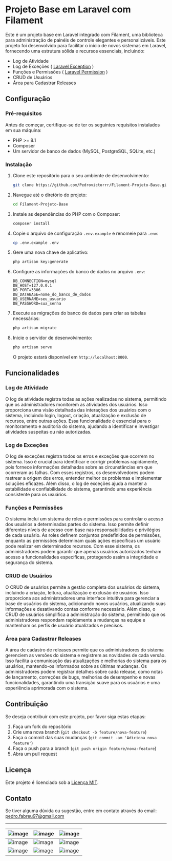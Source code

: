 # Projeto Base em Laravel com Filament

Este é um projeto base em Laravel integrado com Filament, uma biblioteca para administração de painéis de controle elegantes e personalizáveis. Este projeto foi desenvolvido para facilitar o início de novos sistemas em Laravel, fornecendo uma estrutura sólida e recursos essenciais, incluindo:

- Log de Atividade
- Log de Exceções ( [Laravel Exception](https://spatie.be/docs/laravel-permission/v6/advanced-usage/exceptions) )
- Funções e Permissões ( [Laravel Permission](https://spatie.be/index.php/docs/laravel-permission/v6/introduction) )
- CRUD de Usuários 
- Área para Cadastrar Releases

## Configuração

### Pré-requisitos

Antes de começar, certifique-se de ter os seguintes requisitos instalados em sua máquina:

- PHP >= 8.1
- Composer
- Um servidor de banco de dados (MySQL, PostgreSQL, SQLite, etc.)

### Instalação

1. Clone este repositório para o seu ambiente de desenvolvimento:

   ```bash
   git clone https://github.com/Pedrovictorrr/Filament-Projeto-Base.git
   ```

2. Navegue até o diretório do projeto:

   ```bash
   cd Filament-Projeto-Base
   ```

3. Instale as dependências do PHP com o Composer:

   ```bash
   composer install
   ```

4. Copie o arquivo de configuração `.env.example` e renomeie para `.env`:

   ```bash
   cp .env.example .env
   ```

5. Gere uma nova chave de aplicativo:

   ```bash
   php artisan key:generate
   ```

6. Configure as informações do banco de dados no arquivo `.env`:

   ```dotenv
   DB_CONNECTION=mysql
   DB_HOST=127.0.0.1
   DB_PORT=3306
   DB_DATABASE=nome_do_banco_de_dados
   DB_USERNAME=seu_usuario
   DB_PASSWORD=sua_senha
   ```

7. Execute as migrações do banco de dados para criar as tabelas necessárias:

   ```bash
   php artisan migrate
   ```

8. Inicie o servidor de desenvolvimento:

    ```bash
    php artisan serve
    ```

    O projeto estará disponível em `http://localhost:8000`.

   
## Funcionalidades

### Log de Atividade

O log de atividade registra todas as ações realizadas no sistema, permitindo que os administradores monitorem as atividades dos usuários. Isso proporciona uma visão detalhada das interações dos usuários com o sistema, incluindo login, logout, criação, atualização e exclusão de recursos, entre outras ações. Essa funcionalidade é essencial para o monitoramento e auditoria do sistema, ajudando a identificar e investigar atividades suspeitas ou não autorizadas.

### Log de Exceções

O log de exceções registra todos os erros e exceções que ocorrem no sistema. Isso é crucial para identificar e corrigir problemas rapidamente, pois fornece informações detalhadas sobre as circunstâncias em que ocorreram as falhas. Com esses registros, os desenvolvedores podem rastrear a origem dos erros, entender melhor os problemas e implementar soluções eficazes. Além disso, o log de exceções ajuda a manter a estabilidade e confiabilidade do sistema, garantindo uma experiência consistente para os usuários.

### Funções e Permissões

O sistema inclui um sistema de roles e permissões para controlar o acesso dos usuários a determinadas partes do sistema. Isso permite definir diferentes níveis de acesso com base nas responsabilidades e privilégios de cada usuário. As roles definem conjuntos predefinidos de permissões, enquanto as permissões determinam quais ações específicas um usuário pode realizar em determinados recursos. Com esse sistema, os administradores podem garantir que apenas usuários autorizados tenham acesso a funcionalidades específicas, protegendo assim a integridade e segurança do sistema.

### CRUD de Usuários

O CRUD de usuários permite a gestão completa dos usuários do sistema, incluindo a criação, leitura, atualização e exclusão de usuários. Isso proporciona aos administradores uma interface intuitiva para gerenciar a base de usuários do sistema, adicionando novos usuários, atualizando suas informações e desativando contas conforme necessário. Além disso, o CRUD de usuários simplifica a administração do sistema, permitindo que os administradores respondam rapidamente a mudanças na equipe e mantenham os perfis de usuário atualizados e precisos.

### Área para Cadastrar Releases

A área de cadastro de releases permite que os administradores do sistema gerenciem as versões do sistema e registrem as novidades de cada versão. Isso facilita a comunicação das atualizações e melhorias do sistema para os usuários, mantendo-os informados sobre as últimas mudanças. Os administradores podem registrar detalhes sobre cada release, como notas de lançamento, correções de bugs, melhorias de desempenho e novas funcionalidades, garantindo uma transição suave para os usuários e uma experiência aprimorada com o sistema.


## Contribuição

Se deseja contribuir com este projeto, por favor siga estas etapas:

1. Faça um fork do repositório
2. Crie uma nova branch (`git checkout -b feature/nova-feature`)
3. Faça o commit das suas mudanças (`git commit -am 'Adiciona nova feature'`)
4. Faça o push para a branch (`git push origin feature/nova-feature`)
5. Abra um pull request

## Licença

Este projeto é licenciado sob a [Licença MIT](LICENSE).

## Contato

Se tiver alguma dúvida ou sugestão, entre em contato através do email: pedro.fabreu97@gmail.com

---



| ![image](https://github.com/Pedrovictorrr/Filament-Projeto-Base/assets/82172897/a0db7e15-00e1-40f3-8a22-e0542e48a96d) | ![image](https://github.com/Pedrovictorrr/Filament-Projeto-Base/assets/82172897/f652ed2c-a9cc-477a-ad79-76ba7816c377) | ![image](https://github.com/Pedrovictorrr/Filament-Projeto-Base/assets/82172897/3510557e-404c-4d65-84f8-0ecea1e50497) |
| --- | --- | --- |
| ![image](https://github.com/Pedrovictorrr/Filament-Projeto-Base/assets/82172897/000d1ac1-9505-4242-9d10-16ecb97f1bdd) | ![image](https://github.com/Pedrovictorrr/Filament-Projeto-Base/assets/82172897/8ae5a942-4804-4c63-a184-aa7b4c4d6c2c) | ![image](https://github.com/Pedrovictorrr/Filament-Projeto-Base/assets/82172897/a32ecb00-c36a-42f2-a28d-ba516cd36c7c) |
| ![image](https://github.com/Pedrovictorrr/Filament-Projeto-Base/assets/82172897/5d09c8a6-99f7-43a2-93ab-c4d6b5dd7859) | ![image](https://github.com/Pedrovictorrr/Filament-Projeto-Base/assets/82172897/5294de53-875e-47fa-9e30-31a94d1a7181) | ![image](https://github.com/Pedrovictorrr/Filament-Projeto-Base/assets/82172897/12513f53-2aa8-4fa8-9558-d0372c95fece) |
